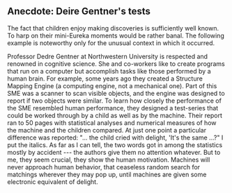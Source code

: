 ## Anecdote: Deire Gentner's tests 

The fact that children enjoy making discoveries is sufficiently well known. To harp on their mini-Eureka moments would be rather banal. The following example is noteworthy only for the unusual context in which it occurred. 

Professor Dedre Gentner at Northwestern University is respected and renowned in cognitive science. She and co-workers like to create programs that run on a computer but accomplish tasks like those performed by a human brain. For example, some years ago they created a Structure Mapping Engine (a computing engine, not a mechanical one). Part of this SME was a scanner to scan visible objects, and the engine was designed to report if two objects were similar. To learn how closely the performance of the SME resembled human performance, they designed a test-series that could be worked through by a child as well as by the machine. Their report ran to 50 pages with statistical analyses and numerical measures of how the machine and the children compared. At just one point a particular difference was reported: "... the child cried with delight, 'It's the same ...?" I put the italics. As far as I can tell, the two words got in among the statistics mostly by accident --- the authors give them no attention whatever. But to me, they seem crucial, they show the human motivation. Machines will never approach human behavior, that ceaseless random search for matchings wherever they may pop up, until machines are given some electronic equivalent of delight. 
